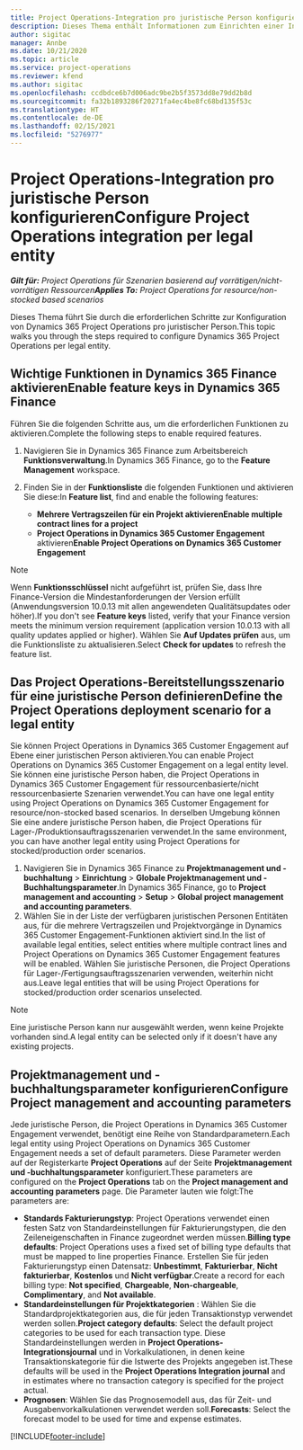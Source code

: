 ```yaml
---
title: Project Operations-Integration pro juristische Person konfigurieren
description: Dieses Thema enthält Informationen zum Einrichten einer Integration durch eine juristische Person in Project Operations.
author: sigitac
manager: Annbe
ms.date: 10/21/2020
ms.topic: article
ms.service: project-operations
ms.reviewer: kfend
ms.author: sigitac
ms.openlocfilehash: ccdbdce6b7d006adc9be2b5f3573dd8e79dd2b8d
ms.sourcegitcommit: fa32b1893286f20271fa4ec4be8fc68bd135f53c
ms.translationtype: HT
ms.contentlocale: de-DE
ms.lasthandoff: 02/15/2021
ms.locfileid: "5276977"
---
```

# <a name="configure-project-operations-integration-per-legal-entity"></a><span data-ttu-id="9bf84-103">Project Operations-Integration pro juristische Person konfigurieren</span><span class="sxs-lookup"><span data-stu-id="9bf84-103">Configure Project Operations integration per legal entity</span></span> 

<span data-ttu-id="9bf84-104">_**Gilt für:** Project Operations für Szenarien basierend auf vorrätigen/nicht-vorrätigen Ressourcen_</span><span class="sxs-lookup"><span data-stu-id="9bf84-104">_**Applies To:** Project Operations for resource/non-stocked based scenarios_</span></span>

<span data-ttu-id="9bf84-105">Dieses Thema führt Sie durch die erforderlichen Schritte zur Konfiguration von Dynamics 365 Project Operations pro juristischer Person.</span><span class="sxs-lookup"><span data-stu-id="9bf84-105">This topic walks you through the steps required to configure Dynamics 365 Project Operations per legal entity.</span></span>

## <a name="enable-feature-keys-in-dynamics-365-finance"></a><span data-ttu-id="9bf84-106">Wichtige Funktionen in Dynamics 365 Finance aktivieren</span><span class="sxs-lookup"><span data-stu-id="9bf84-106">Enable feature keys in Dynamics 365 Finance</span></span>

<span data-ttu-id="9bf84-107">Führen Sie die folgenden Schritte aus, um die erforderlichen Funktionen zu aktivieren.</span><span class="sxs-lookup"><span data-stu-id="9bf84-107">Complete the following steps to enable required features.</span></span>

1. <span data-ttu-id="9bf84-108">Navigieren Sie in Dynamics 365 Finance zum Arbeitsbereich **Funktionsverwaltung**.</span><span class="sxs-lookup"><span data-stu-id="9bf84-108">In Dynamics 365 Finance, go to the **Feature Management** workspace.</span></span>
2. <span data-ttu-id="9bf84-109">Finden Sie in der **Funktionsliste** die folgenden Funktionen und aktivieren Sie diese:</span><span class="sxs-lookup"><span data-stu-id="9bf84-109">In **Feature list**, find and enable the following features:</span></span>
  
    - <span data-ttu-id="9bf84-110">**Mehrere Vertragszeilen für ein Projekt aktivieren**</span><span class="sxs-lookup"><span data-stu-id="9bf84-110">**Enable multiple contract lines for a project**</span></span>
    - <span data-ttu-id="9bf84-111">**Project Operations in Dynamics 365 Customer Engagement** aktivieren</span><span class="sxs-lookup"><span data-stu-id="9bf84-111">**Enable Project Operations on Dynamics 365 Customer Engagement**</span></span>

> [!NOTE]
> <span data-ttu-id="9bf84-112">Wenn **Funktionsschlüssel** nicht aufgeführt ist, prüfen Sie, dass Ihre Finance-Version die Mindestanforderungen der Version erfüllt (Anwendungsversion 10.0.13 mit allen angewendeten Qualitätsupdates oder höher).</span><span class="sxs-lookup"><span data-stu-id="9bf84-112">If you don't see **Feature keys** listed, verify that your Finance version meets the minimum version requirement (application version 10.0.13 with all quality updates applied or higher).</span></span> <span data-ttu-id="9bf84-113">Wählen Sie **Auf Updates prüfen** aus, um die Funktionsliste zu aktualisieren.</span><span class="sxs-lookup"><span data-stu-id="9bf84-113">Select **Check for updates** to refresh the feature list.</span></span>

## <a name="define-the-project-operations-deployment-scenario-for-a-legal-entity"></a><span data-ttu-id="9bf84-114">Das Project Operations-Bereitstellungsszenario für eine juristische Person definieren</span><span class="sxs-lookup"><span data-stu-id="9bf84-114">Define the Project Operations deployment scenario for a legal entity</span></span>

<span data-ttu-id="9bf84-115">Sie können Project Operations in Dynamics 365 Customer Engagement auf Ebene einer juristischen Person aktivieren.</span><span class="sxs-lookup"><span data-stu-id="9bf84-115">You can enable Project Operations on Dynamics 365 Customer Engagement on a legal entity level.</span></span> <span data-ttu-id="9bf84-116">Sie können eine juristische Person haben, die Project Operations in Dynamics 365 Customer Engagement für ressourcenbasierte/nicht ressourcenbasierte Szenarien verwendet.</span><span class="sxs-lookup"><span data-stu-id="9bf84-116">You can have one legal entity using Project Operations on Dynamics 365 Customer Engagement for resource/non-stocked based scenarios.</span></span> <span data-ttu-id="9bf84-117">In derselben Umgebung können Sie eine andere juristische Person haben, die Project Operations für Lager-/Produktionsauftragsszenarien verwendet.</span><span class="sxs-lookup"><span data-stu-id="9bf84-117">In the same environment, you can have another legal entity using Project Operations for stocked/production order scenarios.</span></span>

1. <span data-ttu-id="9bf84-118">Navigieren Sie in Dynamics 365 Finance zu **Projektmanagement und -buchhaltung** > **Einrichtung** > **Globale Projektmanagement und -Buchhaltungsparameter**.</span><span class="sxs-lookup"><span data-stu-id="9bf84-118">In Dynamics 365 Finance, go to **Project management and accounting** > **Setup** > **Global project management and accounting parameters**.</span></span>
2. <span data-ttu-id="9bf84-119">Wählen Sie in der Liste der verfügbaren juristischen Personen Entitäten aus, für die mehrere Vertragszeilen und Projektvorgänge in Dynamics 365 Customer Engagement-Funktionen aktiviert sind.</span><span class="sxs-lookup"><span data-stu-id="9bf84-119">In the list of available legal entities, select entities where multiple contract lines and Project Operations on Dynamics 365 Customer Engagement features will be enabled.</span></span> <span data-ttu-id="9bf84-120">Wählen Sie juristische Personen, die Project Operations für Lager-/Fertigungsauftragsszenarien verwenden, weiterhin nicht aus.</span><span class="sxs-lookup"><span data-stu-id="9bf84-120">Leave legal entities that will be using Project Operations for stocked/production order scenarios unselected.</span></span>

> [!NOTE]
> <span data-ttu-id="9bf84-121">Eine juristische Person kann nur ausgewählt werden, wenn keine Projekte vorhanden sind.</span><span class="sxs-lookup"><span data-stu-id="9bf84-121">A legal entity can be selected only if it doesn't have any existing projects.</span></span>

## <a name="configure-project-management-and-accounting-parameters"></a><span data-ttu-id="9bf84-122">Projektmanagement und -buchhaltungsparameter konfigurieren</span><span class="sxs-lookup"><span data-stu-id="9bf84-122">Configure Project management and accounting parameters</span></span>

<span data-ttu-id="9bf84-123">Jede juristische Person, die Project Operations in Dynamics 365 Customer Engagement verwendet, benötigt eine Reihe von Standardparametern.</span><span class="sxs-lookup"><span data-stu-id="9bf84-123">Each legal entity using Project Operations on Dynamics 365 Customer Engagement needs a set of default parameters.</span></span> <span data-ttu-id="9bf84-124">Diese Parameter werden auf der Registerkarte **Project Operations** auf der Seite **Projektmanagement und -buchhaltungsparameter** konfiguriert.</span><span class="sxs-lookup"><span data-stu-id="9bf84-124">These parameters are configured on the **Project Operations** tab on the **Project management and accounting parameters** page.</span></span> <span data-ttu-id="9bf84-125">Die Parameter lauten wie folgt:</span><span class="sxs-lookup"><span data-stu-id="9bf84-125">The parameters are:</span></span>

  - <span data-ttu-id="9bf84-126">**Standards Fakturierungstyp**: Project Operations verwendet einen festen Satz von Standardeinstellungen für Fakturierungstypen, die den Zeileneigenschaften in Finance zugeordnet werden müssen.</span><span class="sxs-lookup"><span data-stu-id="9bf84-126">**Billing type defaults**: Project Operations uses a fixed set of billing type defaults that must be mapped to line properties Finance.</span></span> <span data-ttu-id="9bf84-127">Erstellen Sie für jeden Fakturierungstyp einen Datensatz: **Unbestimmt**, **Fakturierbar**, **Nicht fakturierbar**, **Kostenlos** und **Nicht verfügbar**.</span><span class="sxs-lookup"><span data-stu-id="9bf84-127">Create a record for each billing type: **Not specified**, **Chargeable**, **Non-chargeable**, **Complimentary**, and **Not available**.</span></span>
  - <span data-ttu-id="9bf84-128">**Standardeinstellungen für Projektkategorien** : Wählen Sie die Standardprojektkategorien aus, die für jeden Transaktionstyp verwendet werden sollen.</span><span class="sxs-lookup"><span data-stu-id="9bf84-128">**Project category defaults**: Select the default project categories to be used for each transaction type.</span></span> <span data-ttu-id="9bf84-129">Diese Standardeinstellungen werden in **Project Operations-Integrationsjournal** und in Vorkalkulationen, in denen keine Transaktionskategorie für die Istwerte des Projekts angegeben ist.</span><span class="sxs-lookup"><span data-stu-id="9bf84-129">These defaults will be used in the **Project Operations Integration journal** and in estimates where no transaction category is specified for the project actual.</span></span>
  - <span data-ttu-id="9bf84-130">**Prognosen**: Wählen Sie das Prognosemodell aus, das für Zeit- und Ausgabenvorkalkulationen verwendet werden soll.</span><span class="sxs-lookup"><span data-stu-id="9bf84-130">**Forecasts**: Select the forecast model to be used for time and expense estimates.</span></span>


[!INCLUDE[footer-include](../includes/footer-banner.md)]